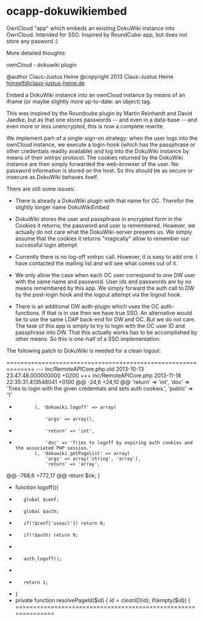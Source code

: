 ocapp-dokuwikiembed
===================

OwnCloud "app" which embeds an existing DokuWiki instance into
OwnCloud. Intended for SSO. Inspired by RoundCube-app, but does not
store any pasword :)

More detailed thoughts:

ownCloud - dokuwiki plugin

@author Claus-Justus Heine
@copyright 2013 Claus-Justus Heine <himself@claus-justus-heine.de>

Embed a DokuWiki instance into an ownCloud instance by means of an
iframe (or maybe slightly more up-to-date: an object) tag.

This was inspired by the Roundcube plugin by Martin Reinhardt and
David Jaedke, but as that one stores passwords -- and even in a
data-base -- and even more or less unencrypted, this is now a
complete rewrite.

We implement part-of a single-sign-on strategy: when the user logs
into the ownCloud instance, we execute a login-hook (which has the
passphrase or other credentials readily available) and log into the
DokuWiki instance by means of their xmlrpc protocol. The cookies
returned by the DokuWiki instance are then simply forwarded the
web-browser of the user. No password information is stored on the
host. So this should be as secure or insecure as DokuWiki behaves
itself.

There are still some issues:

- There is already a DokuWiki plugin with that name for
  OC. Therefor the slightly longer name DokuWikiEmbed

- DokuWiki stores the user and passphrase in encrypted form in the
  Cookies it returns; the password and user is remembered. However,
  we actually do not care what the DokuWiki-server presents us. We
  simply assume that the cookies it returns "magically" allow to
  remember our successful login attempt

- Currently there is no log-off xmlrpc call. However, it is easy to
  add one. I have contacted the mailing list and will see what comes
  out of it.

- We only allow the case when each OC user correspond to one DW user
  with the same name and password. User ids and passwords are by no
  means remembered by this app. We simply forward the auth call to DW
  by the post-login hook and the logout attempt via the logout hook.

- There is an additional DW auth-plugin which uses the OC
  auth-functions. If that is in use then we have true SSO. An
  alternative would be to use the same LDAP back-end for DW and
  OC. But we do not care. The task of this app is simply to try to
  login with the OC user ID and passphrase into DW. That this
  actually works has to be accomplished by other means. So this is
  one-half of a SSO implementation.

The following patch to DokuWiki is needed for a clean logout:

==============================================================
--- inc/RemoteAPICore.php.old   2013-10-13 23:47:48.000000000 +0200
+++ inc/RemoteAPICore.php       2013-11-18 22:35:31.413546041 +0100
@@ -24,6 +24,10 @@
                 'return' => 'int',
                 'doc' => 'Tries to login with the given credentials and sets auth cookies.',
                 'public' => '1'
+            ), 'dokuwiki.logoff' => array(
+                'args' => array(),
+                'return' => 'int',
+                'doc' => 'Tries to logoff by expiring auth cookies and the associated PHP session.'
             ), 'dokuwiki.getPagelist' => array(
                 'args' => array('string', 'array'),
                 'return' => 'array',
@@ -768,6 +772,17 @@
         return $ok;
     }
 
+    function logoff(){
+        global $conf;
+        global $auth;
+        if(!$conf['useacl']) return 0;
+        if(!$auth) return 0;
+        
+        auth_logoff();
+
+        return 1;
+    }
+
     private function resolvePageId($id) {
         $id = cleanID($id);
         if(empty($id)) {
==============================================================
